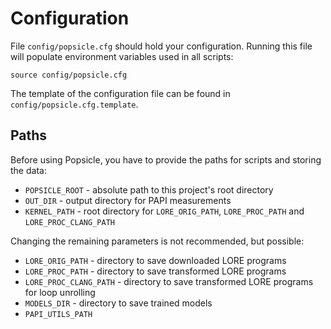 # Configuration

File `config/popsicle.cfg` should hold your configuration. Running this file will populate environment variables used in all scripts:

`source config/popsicle.cfg`

The template of the configuration file can be found in `config/popsicle.cfg.template`.


## Paths

Before using Popsicle, you have to provide the paths for scripts and storing the data:

- `POPSICLE_ROOT` - absolute path to this project's root directory
- `OUT_DIR` - output directory for PAPI measurements
- `KERNEL_PATH` - root directory for `LORE_ORIG_PATH`, `LORE_PROC_PATH` and `LORE_PROC_CLANG_PATH`

Changing the remaining parameters is not recommended, but possible:

* `LORE_ORIG_PATH` - directory to save downloaded LORE programs
* `LORE_PROC_PATH` - directory to save transformed LORE programs
* `LORE_PROC_CLANG_PATH` - directory to save transformed LORE programs for loop unrolling
* `MODELS_DIR` - directory to save trained models
* `PAPI_UTILS_PATH`